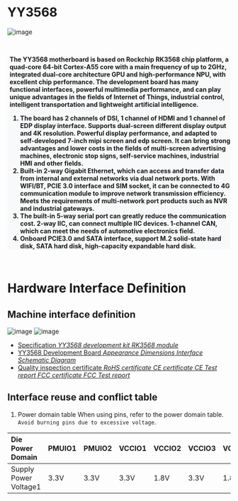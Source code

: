 # YY3568

![image](https://github.com/youyeetoo/YY3568/assets/150230106/b8d83bde-d7a9-4137-815f-edb75716341a)


<br>
<div style="background:#f8f9fa;">
  <p style="margin-left:1%; font-weight:bold;"> The YY3568 motherboard is based on Rockchip RK3568 chip platform, a quad-core 64-bit Cortex-A55 core with a main frequency of up to 2GHz, integrated dual-core architecture GPU and high-performance NPU, with excellent chip performance. The development board has many functional interfaces, powerful multimedia performance, and can play unique advantages in the fields of Internet of Things, industrial control, intelligent transportation and lightweight artificial intelligence.</p>
  <ol style="margin-left:1%; font-weight:bold;">
    <li>The board has 2 channels of DSI, 1 channel of HDMI and 1 channel of EDP display interface. Supports dual-screen different display output and 4K resolution. Powerful display performance, and adapted to self-developed 7-inch mipi screen and edp screen. It can bring strong advantages and lower costs in the fields of multi-screen advertising machines, electronic stop signs, self-service machines, industrial HMI and other fields.</li>
    <li>Built-in 2-way Gigabit Ethernet, which can access and transfer data from internal and external networks via dual network ports. With WIFI/BT, PCIE 3.0 interface and SIM socket, it can be connected to 4G communication module to improve network transmission efficiency. Meets the requirements of multi-network port products such as NVR and industrial gateways.</li>
    <li>The built-in 5-way serial port can greatly reduce the communication cost. 2-way IIC, can connect multiple IIC devices. 1-channel CAN, which can meet the needs of automotive electronics field.</li>
    <li>Onboard PCIE3.0 and SATA interface, support M.2 solid-state hard disk, SATA hard disk, high-capacity expandable hard disk.</li>
  </ol>
</div>
<br>


# Hardware Interface Definition
## Machine interface definition
![image](https://github.com/youyeetoo/YY3568/assets/150230106/203236d3-9c08-4555-a076-ed3f14c1b6f5)
![image](https://github.com/youyeetoo/YY3568/assets/150230106/e62169af-5dd9-4f40-8093-dc107cde48c3)

- [Specification *YY3568  development kit* *RK3568 module*](https://drive.google.com/drive/folders/10Swvzpfxq9yvEkk6DED6rVXyLRYziJap?usp=sharing)
- [YY3568 Development Board *Appearance* *Dimensions*  *Interface* *Schematic Diagram*](https://wiki.youyeetoo.com/en/YY3568/DevelopmentBoardIntroduction)
- [Quality inspection certificate *RoHS certificate* *CE certificate* *CE Test report* *FCC certificate* *FCC Test report* ](https://drive.google.com/drive/folders/147mRIOddlrTTtnrDvB14WZNLyrl9q0OS?usp=sharing )

## Interface reuse and conflict table
1. Power domain table
When using pins, refer to the power domain table. `Avoid burning pins due to excessive voltage`.

|  Die Power Domain   | PMUIO1 | PMUIO2  | VCCIO1 | VCCIO2 | VCCIO3 | VCCIO4 | VCCIO5 | VCCIO6 | VCCIO7 |
| :---  | :---  | :--- | :--- | :--- | :--- | :--- | :--- | :--- | :--- |
| Supply Power Voltage1 | 3.3V | 3.3V | 3.3V |1.8V | 3.3V | 1.8V | 3.3V | 1.8V | 3.3V |
